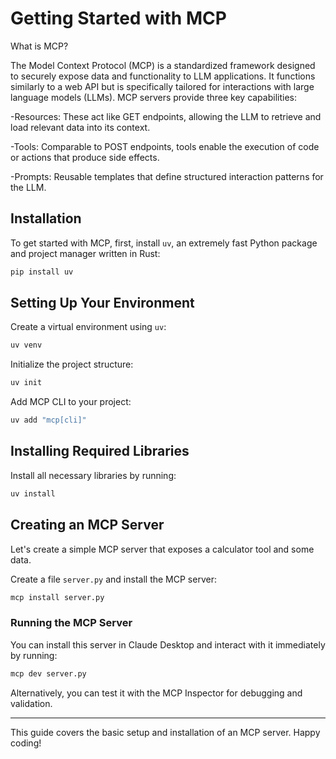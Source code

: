 # Getting Started with MCP

What is MCP?

The Model Context Protocol (MCP) is a standardized framework designed to securely expose data and functionality to LLM applications. It functions similarly to a web API but is specifically tailored for interactions with large language models (LLMs). MCP servers provide three key capabilities:

-Resources: These act like GET endpoints, allowing the LLM to retrieve and load relevant data into its context.

-Tools: Comparable to POST endpoints, tools enable the execution of code or actions that produce side effects.

-Prompts: Reusable templates that define structured interaction patterns for the LLM.

## Installation

To get started with MCP, first, install `uv`, an extremely fast Python package and project manager written in Rust:

```sh
pip install uv
```

## Setting Up Your Environment

Create a virtual environment using `uv`:

```sh
uv venv
```

Initialize the project structure:

```sh
uv init
```

Add MCP CLI to your project:

```sh
uv add "mcp[cli]"
```

## Installing Required Libraries

Install all necessary libraries by running:

```sh
uv install
```

## Creating an MCP Server

Let's create a simple MCP server that exposes a calculator tool and some data.

Create a file `server.py` and install the MCP server:

```sh
mcp install server.py
```

### Running the MCP Server

You can install this server in Claude Desktop and interact with it immediately by running:

```sh
mcp dev server.py
```

Alternatively, you can test it with the MCP Inspector for debugging and validation.

---

This guide covers the basic setup and installation of an MCP server. Happy coding!




